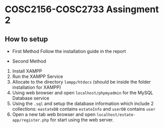 # COSC2156-COSC2733 Assingment 2

## How to setup
  - First Method
Follow the installation guide in the report

  - Second Method
1. Install XAMPP
2. Run the XAMPP Service
3. Allocate to the directory `lampp/htdocs` (should be inside the folder installation for XAMPP)
3. Using web browser and open `localhost/phpmyadmin` for the MySQL Database service
4. Using the `.sql` and setup the database information which include 2 collections: `eastateDB` contains `estateInfo` and `userDB` contains `user`
5. Open a new tab web browser and open `localhost/estate-app/register.php` for start using the web server.
